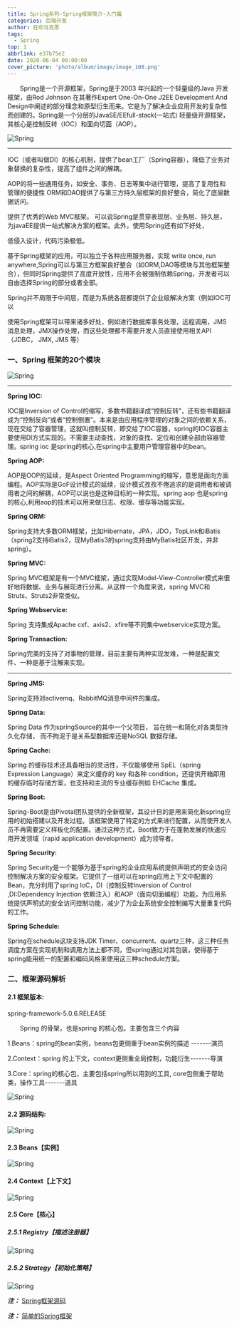 ```yaml
---
title: Spring系列-Spring框架简介-入门篇
categories: 后端开发
author: 狂欢马克思
tags:
  - Spring
top: 1
abbrlink: e37b75e2
date: 2020-06-04 00:00:00
cover_picture: 'photo/album/image/image_108.png'
---
```



&emsp;&emsp;Spring是一个开源框架，Spring是于2003 年兴起的一个轻量级的Java 开发框架，由Rod Johnson 在其著作Expert One-On-One J2EE Development And Design中阐述的部分理念和原型衍生而来。它是为了解决企业应用开发的复杂性而创建的。Spring是一个分层的JavaSE/EEfull-stack(一站式) 轻量级开源框架，其核心是控制反转（IOC）和面向切面（AOP）。


<!-- more -->

![Spring](photo/album/image/java20180601002.png "Spring系列框架简介-入门篇")

---

IOC（或者叫做DI）的核心机制，提供了bean工厂（Spring容器），降低了业务对象替换的复杂性，提高了组件之间的解耦。

AOP的将一些通用任务，如安全、事务、日志等集中进行管理，提高了复用性和管理的便捷性
ORM和DAO提供了与第三方持久层框架的良好整合，简化了底层数据访问。

提供了优秀的Web MVC框架。
可以说Spring是贯穿表现层、业务层、持久层，为javaEE提供一站式解决方案的框架。此外，使用Spring还有如下好处，

低侵入设计，代码污染极低。

基于Spring框架的应用，可以独立于各种应用服务器，实现 write once, run anywhere,Spring可以与第三方框架良好整合（如ORM,DAO等模块与其他框架整合），但同时Spring提供了高度开放性，应用不会被强制依赖Spring，开发者可以自由选择Spring的部分或者全部。

Spring并不局限于中间层，而是为系统各层都提供了企业级解决方案（例如IOC可以

使用Spring框架可以带来诸多好处，例如进行数据库事务处理，远程调用，JMS消息处理，JMX操作处理，而这些处理都不需要开发人员直接使用相关API（JDBC， JMX, JMS 等）

### 一、Spring 框架的20个模块

![Spring](photo/album/image/java20180601003.png "Spring系列框架简介-入门篇")

---


**Spring IOC:**

IOC是Inversion of Control的缩写，多数书籍翻译成“控制反转”，还有些书籍翻译成为“控制反向”或者“控制倒置”。本来是由应用程序管理的对象之间的依赖关系，现在交给了容器管理，这就叫控制反转，即交给了IOC容器，spring的IOC容器主要使用DI方式实现的。不需要主动查找，对象的查找、定位和创建全部由容器管理。spring ioc 是spring的核心,在spring中主要用户管理容器中的bean。

 

**Spring AOP:**

AOP是OOP的延续，是Aspect Oriented Programming的缩写，意思是面向方面编程。AOP实际是GoF设计模式的延续，设计模式孜孜不倦追求的是调用者和被调用者之间的解耦，AOP可以说也是这种目标的一种实现。spring aop 也是spring的核心,利用aop的技术可以用来做日志、权限、缓存等功能实现。

 

**Spring ORM:**

Spring支持大多数ORM框架，比如Hibernate，JPA，JDO，TopLink和iBatis（spring2支持iBatis2，现MyBatis3的spring支持由MyBatis社区开发，并非spring）。

 

**Spring MVC:**

Spring MVC框架是有一个MVC框架，通过实现Model-View-Controller模式来很好地将数据、业务与展现进行分离。从这样一个角度来说，spring MVC和Struts、Struts2非常类似。

 

**Spring Webservice:**

Spring 支持集成Apache cxf、axis2、xfire等不同集中webservice实现方案。

 

**Spring Transaction:**

Spring完美的支持了对事物的管理，目前主要有两种实现发难，一种是配置文件、一种是基于注解来实现。

 ---
 

**Spring JMS:**

Spring支持对activemq、RabbitMQ消息中间件的集成。

 

**Spring Data:**

Spring Data 作为springSource的其中一个父项目， 旨在统一和简化对各类型持久化存储， 而不拘泥于是关系型数据库还是NoSQL 数据存储。

 

**Spring Cache:**

Spring 的缓存技术还具备相当的灵活性，不仅能够使用 SpEL（spring Expression Language）来定义缓存的 key 和各种 condition，还提供开箱即用的缓存临时存储方案，也支持和主流的专业缓存例如 EHCache 集成。

 

**Spring Boot:**

Spring-Boot是由Pivotal团队提供的全新框架，其设计目的是用来简化新spring应用的初始搭建以及开发过程。该框架使用了特定的方式来进行配置，从而使开发人员不再需要定义样板化的配置。通过这种方式，Boot致力于在蓬勃发展的快速应用开发领域（rapid application development）成为领导者。

 

**Spring Security:**

Spring Security是一个能够为基于spring的企业应用系统提供声明式的安全访问控制解决方案的安全框架。它提供了一组可以在spring应用上下文中配置的Bean，充分利用了spring IoC，DI（控制反转Inversion of Control ,DI:Dependency Injection 依赖注入）和AOP（面向切面编程）功能，为应用系统提供声明式的安全访问控制功能，减少了为企业系统安全控制编写大量重复代码的工作。

 

**Spring Schedule:**

Spring在schedule这块支持JDK Timer、concurrent、quartz三种，这三种任务调度方案在实现机制和调用方法上都不同，但spring通过对其包装，使得基于spring能用统一的配置和编码风格来使用这三种schedule方案。


### 二、框架源码解析

#### 2.1 **框架版本:** 

spring-framework-5.0.6.RELEASE

&emsp;&emsp;Spring 的骨架，也是spring 的核心包。主要包含三个内容

1.Beans：spring的bean实例，beans包更侧重于bean实例的描述 -------演员

2.Context：spring 的上下文，context更侧重全局控制，功能衍生-------导演

3.Core：spring的核心包，主要包括spring所以用到的工具, core包侧重于帮助类，操作工具-------道具 

![Spring](photo/album/image/java20180601005.png "Spring系列-IOC-开发篇")




#### 2.2 **源码结构:**

![Spring](photo/album/image/java20180601004.png "Spring系列-IOC-开发篇")

#### 2.3 Beans【实例】

![Spring](photo/album/image/java20180601006.png "Spring系列-IOC-开发篇")

#### 2.4 Context【上下文】
![Spring](photo/album/image/java20180601007.png "Spring系列-IOC-开发篇")

#### 2.5 Core【核心】

##### 2.5.1 Registry【描述注册器】

![Spring](photo/album/image/java20180601008.png "Spring系列-IOC-开发篇")

##### 2.5.2 Strategy【初始化策略】

![Spring](photo/album/image/java20180601009.png "Spring系列-IOC-开发篇")
 



***注：*** [Spring框架源码](https://github.com/Hosiang1026/spring-framework)

***注：*** [简单的Spring框架](https://github.com/Hosiang1026/simple-spring)



